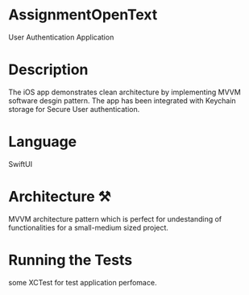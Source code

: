 # AssignmentOpenText
User Authentication Application 

# Description
The iOS app demonstrates clean architecture by implementing MVVM software desgin pattern. The app has been integrated with Keychain storage for Secure User authentication. 

# Language
SwiftUI

# Architecture ⚒️ 
MVVM architecture pattern which is perfect for undestanding of functionalities for a small-medium sized project.

# Running the Tests
some XCTest for test application perfomace.

